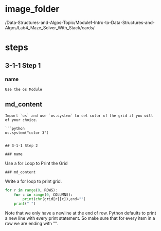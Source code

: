 # image_folder
/Data-Structures-and-Algos-Topic/Module1-Intro-to-Data-Structures-and-Algos/Lab4_Maze_Solver_With_Stack/cards/

# steps

## 3-1-1 Step 1

### name
```
Use the os Module
```

## md_content
```
Import `os` and use `os.system` to set color of the grid if you will of your choice.

```python
os.system("color 3")
```
```

## 3-1-1 Step 2

### name
```
Use a for Loop to Print the Grid
```
### md_content
```
Write a for loop to print grid. 

```python
for r in range(0, ROWS):
	for c in range(0, COLUMNS):
		print(chr(grid[r][c]),end="")
    print(" ")
```

Note that we only have a newline at the end of row. Python defaults to print a new line with every print statement. So make sure that for every item in a row we are ending with "".
```